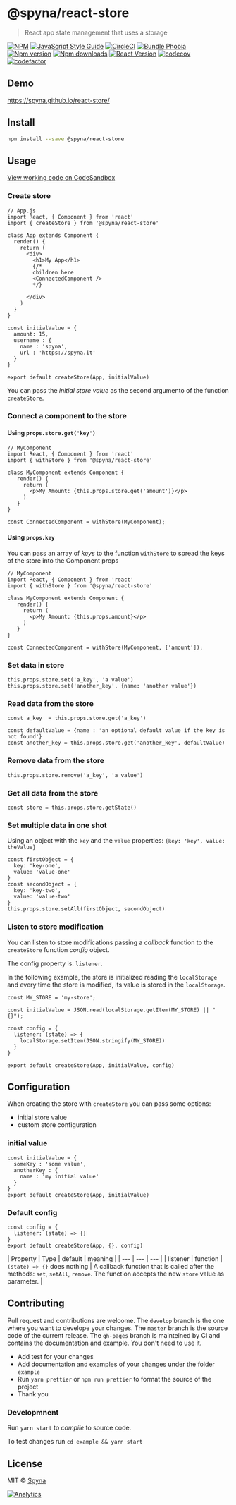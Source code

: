 # @spyna/react-store

> React app state management that uses a storage

[![NPM](https://img.shields.io/npm/v/@spyna/react-store.svg)](https://www.npmjs.com/package/@spyna/react-store) [![JavaScript Style Guide](https://img.shields.io/badge/code_style-standard-brightgreen.svg)](https://standardjs.com)
[![CircleCI](https://img.shields.io/circleci/project/github/Spyna/react-store/master.svg?style=flat-square)](https://img.shields.io/circleci/project/github/Spyna/react-store/master.svg?style=flat-square)
[![Bundle Phobia](https://img.shields.io/bundlephobia/minzip/@spyna/react-store.svg?style=flat-square)](https://img.shields.io/bundlephobia/minzip/@spyna/react-store.svg?style=flat-square)
[![Npm version](https://img.shields.io/npm/v/@spyna/react-store.svg?style=flat-square)](https://img.shields.io/npm/v/@spyna/react-store.svg?style=flat-square)
[![Npm downloads](https://img.shields.io/npm/dt/@spyna/react-store.svg?style=flat-square)](https://img.shields.io/npm/dt/@spyna/react-store.svg)
[![React Version](https://img.shields.io/npm/dependency-version/@spyna/react-store/peer/react.svg?style=flat-square)](https://img.shields.io/npm/dependency-version/@spyna/react-store/peer/react.svg?style=flat-square)
[![codecov](https://codecov.io/gh/Spyna/react-store/branch/master/graph/badge.svg)](https://codecov.io/gh/Spyna/react-store)
[![codefactor](https://www.codefactor.io/repository/github/Spyna/react-store/badge?style=flat-square)](https://www.codefactor.io/repository/github/spyna/react-store/overview/master)
  


## Demo 

https://spyna.github.io/react-store/

## Install

```bash
npm install --save @spyna/react-store
```

## Usage

[View working code on CodeSandbox](https://codesandbox.io/s/62zq0n407r?autoresize=1&hidenavigation=1)


### Create store

```JS
// App.js
import React, { Component } from 'react'
import { createStore } from '@spyna/react-store'

class App extends Component {
  render() {
    return (
      <div>
        <h1>My App</h1>
        {/*
        children here
        <ConnectedComponent />
        */}
        
      </div>
    )
  }
}

const initialValue = {
  amount: 15,
  username : {
    name : 'spyna',
    url : 'https://spyna.it'
  }
}

export default createStore(App, initialValue)
```

You can pass the *initial store value* as the second argumento of the function `createStore`.

### Connect a component to the store

#### Using `props.store.get('key')`

```JS
// MyComponent
import React, { Component } from 'react'
import { withStore } from '@spyna/react-store'

class MyComponent extends Component {
   render() {
     return (
       <p>My Amount: {this.props.store.get('amount')}</p>
     )
   }
}

const ConnectedComponent = withStore(MyComponent);
```

#### Using `props.key`

You can pass an array of *keys* to the function `withStore` to spread the keys of the store into the Component props

```JS
// MyComponent
import React, { Component } from 'react'
import { withStore } from '@spyna/react-store'

class MyComponent extends Component {
   render() {
     return (
       <p>My Amount: {this.props.amount}</p>
     )
   }
}

const ConnectedComponent = withStore(MyComponent, ['amount']);
```


### Set data in store 

```JS
this.props.store.set('a_key', 'a value')
this.props.store.set('another_key', {name: 'another value'})
```

### Read data from the store

```JS
const a_key  = this.props.store.get('a_key')

const defaultValue = {name : 'an optional default value if the key is not found'}
const another_key = this.props.store.get('another_key', defaultValue)
```

### Remove data from the store 

```JS
this.props.store.remove('a_key', 'a value')
```

### Get all data from the store

```JS
const store = this.props.store.getState()
```


### Set multiple data in one shot

Using an object with the `key` and the `value` properties: `{key: 'key', value: theValue}`

```JS
const firstObject = {
  key: 'key-one',
  value: 'value-one'
}
const secondObject = {
  key: 'key-two',
  value: 'value-two'
}
this.props.store.setAll(firstObject, secondObject)

```

### Listen to store modification

You can listen to store modifications passing a *callback* function to the `createStore` function *config* object.

The config property is: `listener`. 

In the following example, the store is initialized reading the `localStorage` and every time the store is modified, its value is stored in the `localStorage`.


```
const MY_STORE = 'my-store';

const initialValue = JSON.read(localStorage.getItem(MY_STORE) || "{}");

const config = {
  listener: (state) => {
    localStorage.setItem(JSON.stringify(MY_STORE))
  }
}

export default createStore(App, initialValue, config)

```

## Configuration

When creating the store with `createStore` you can pass some options:

 * initial store value
 * custom store configuration

### initial value 

```JS
const initialValue = {
  someKey : 'some value',
  anotherKey : {
    name : 'my initial value'
  }
}
export default createStore(App, initialValue)

```

### Default config

```JS
const config = {
  listener: (state) => {}
}
export default createStore(App, {}, config)

```

| Property | Type | default | meaning |
| --- | --- | --- |
| listener | function | `(state) => {}` does nothing | A callback function that is called after the methods: `set`, `setAll`, `remove`. The function accepts the new `store` value as parameter. |

## Contributing

Pull request and contributions are welcome. 
The `develop` branch is the one where you want to develope your changes. 
The `master` branch is the source code of the current release. 
The `gh-pages` branch is mainteined by CI and contains the documentation and example. You don't need to use it.


* Add test for your changes
* Add documentation and examples of your changes under the folder `example`
* Run `yarn prettier` or `npm run prettier` to format the source of the project
* Thank you

### Developmnent

Run `yarn start` to *compile* to source code. 

To test changes run `cd example && yarn start` 


## License

MIT © [Spyna](https://github.com/Spyna)


[![Analytics](https://ga-beacon.appspot.com/UA-89584671-2/github/react-store)](https://github.com/igrigorik/ga-beacon)

